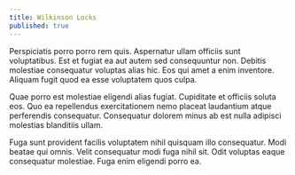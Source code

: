 ```yaml
---
title: Wilkinson Locks
published: true
---
```


Perspiciatis porro porro rem quis. Aspernatur ullam officiis sunt voluptatibus. Est et fugiat ea aut autem sed consequuntur non. Debitis molestiae consequatur voluptas alias hic. Eos qui amet a enim inventore. Aliquam fugit quod ea esse voluptatem quos culpa.

Quae porro est molestiae eligendi alias fugiat. Cupiditate et officiis soluta eos. Quo ea repellendus exercitationem nemo placeat laudantium atque perferendis consequatur. Consequatur dolorem minus ab est nulla adipisci molestias blanditiis ullam.

Fuga sunt provident facilis voluptatem nihil quisquam illo consequatur. Modi beatae qui omnis. Velit consequatur modi fuga nihil sit. Odit voluptas eaque consequatur molestiae. Fuga enim eligendi porro ea.